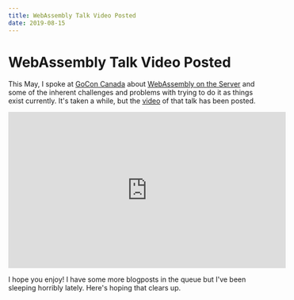 ```yaml
---
title: WebAssembly Talk Video Posted
date: 2019-08-15
---
```


# WebAssembly Talk Video Posted

This May, I spoke at [GoCon Canada][goconcanada] about [WebAssembly on the Server][talklink]
and some of the inherent challenges and problems with trying to do it as things
exist currently. It's taken a while, but the [video](https://www.youtube.com/watch?v=G4l8RX0tA3E)
of that talk has been posted.

<iframe width="560" height="315" src="https://www.youtube.com/embed/G4l8RX0tA3E" frameborder="0" allow="accelerometer; autoplay; encrypted-media; gyroscope; picture-in-picture" allowfullscreen></iframe>

I hope you enjoy! I have some more blogposts in the queue but I've been sleeping horribly lately. Here's hoping that clears up.

[goconcanada]: https://gocon.ca/
[talklink]: https://christine.website/talks/webassembly-on-the-server-system-calls-2019-05-31
